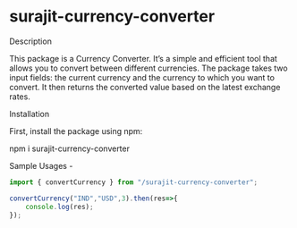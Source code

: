 # surajit-currency-converter

Description

This package is a Currency Converter. It’s a simple and efficient tool that allows you to convert between different currencies. The package takes two input fields: the current currency and the currency to which you want to convert. It then returns the converted value based on the latest exchange rates.

Installation

First, install the package using npm:

npm i surajit-currency-converter

Sample Usages - 

```javascript 
import { convertCurrency } from "/surajit-currency-converter";

convertCurrency("IND","USD",3).then(res=>{
    console.log(res);
});



